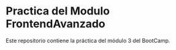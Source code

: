 # Practica del Modulo FrontendAvanzado
Este repositorio contiene la práctica del módulo 3 del BootCamp.

